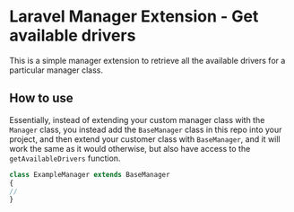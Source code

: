 # Laravel Manager Extension - Get available drivers
This is a simple manager extension to retrieve all the available drivers for a particular manager class.

## How to use
Essentially, instead of extending your custom manager class with the `Manager` class, you instead add the `BaseManager` class in this repo into your project, and then extend your customer class with `BaseManager`, and it will work the same as it would otherwise, but also have access to the `getAvailableDrivers` function.

```php
class ExampleManager extends BaseManager
{
//
}
```
